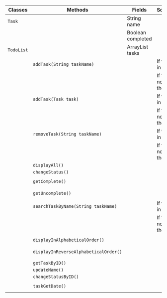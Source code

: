 | Classes    | Methods                               | Fields                 | Scenario                   | Outputs                   |
|------------|---------------------------------------|------------------------|----------------------------|---------------------------|
| `Task`     |                                       | String name            |                            |                           |
|            |                                       | Boolean completed      |                            |                           |
| `TodoList` |                                       | ArrayList<Task>  tasks |                            |                           |
|            | `addTask(String taskName)`            |                        | If task is in the list     | `false`                   |
|            |                                       |                        | If task is not in the list | `true`                    |
|            | `addTask(Task task)`                  |                        | If task is in the list     | `false`                   |
|            |                                       |                        | If task is not in the list | `true`                    |
|            | `removeTask(String taskName)`         |                        | If task is in the list     | `true`                    |
|            |                                       |                        | If task is not in the list | `false`                   |
|            | `displayAll()`                        |                        |                            | `String tasks`            |
|            | `changeStatus()`                      |                        |                            | `Boolean status`          |
|            | `getComplete()`                       |                        |                            | `String completedTasks`   |
|            | `getUncomplete()`                     |                        |                            | `String uncompletedTasks` |
 |            | `searchTaskByName(String taskName)`   |                        | If task is in the list     | `String task`             |
|            |                                       |                        | If task is not in the list | `String message`          |
|            | `displayInAlphabeticalOrder()`        |                        |                            | `String orderedTasks`     |
|            | `displayInReverseAlphabeticalOrder()` |                        |                            | `String orderedTasks`     |
|            |                                       |                        |                            |                           |
|            | `getTaskByID()`                       |                        |                            | `String task`             |
|            | `updateName()`                        |                        |                            | `String taskName`         |
|            | `changeStatusByID()`                  |                        |                            | `Boolean status`          |
|            | `taskGetDate()`                       |                        |                            | `String dateCreated`      |


